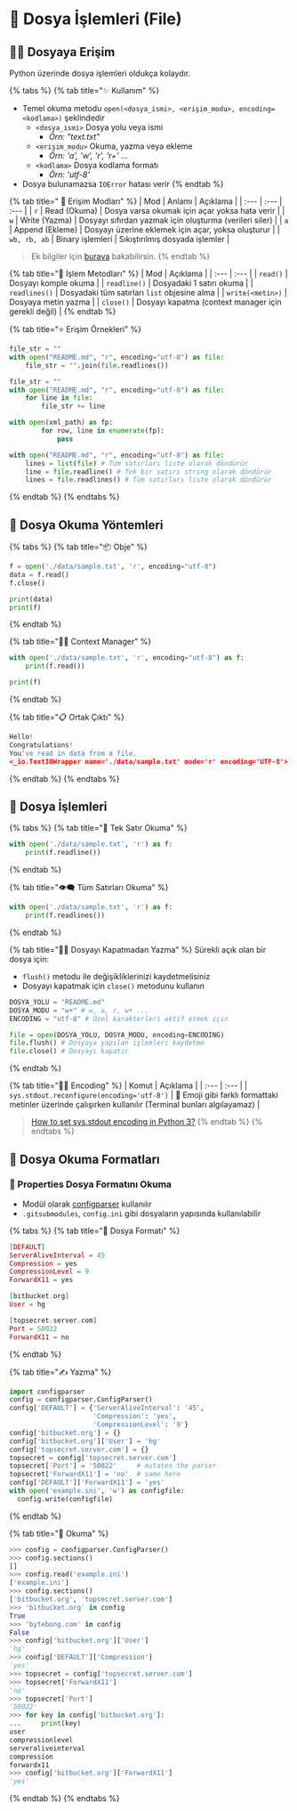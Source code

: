 # 📂 Dosya İşlemleri \(File\)

## 👮‍♂️ Dosyaya Erişim

Python üzerinde dosya işlemleri oldukça kolaydır.

{% tabs %}
{% tab title="✨ Kullanım" %}
* Temel okuma metodu `open(<dosya_ismi>, <erişim_modu>, encoding=<kodlama>)` şeklindedir
  * `<dosya_ismi>` Dosya yolu veya ismi
    * _Örn: "text.txt"_
  * `<erişim_modu>` Okuma, yazma veya ekleme
    * _Örn: 'a', 'w', 'r', 'r+' ..._
  * `<kodlama>` Dosya kodlama formatı
    * _Örn: 'utf-8'_
* Dosya bulunamazsa `IOError` hatası verir
{% endtab %}

{% tab title=" 💎 Erişim Modları" %}
| Mod | Anlamı | Açıklama |
| :--- | :--- | :--- |
| `r` | Read \(Okuma\) | Dosya varsa okumak için açar yoksa hata verir |
| `w` | Write \(Yazma\) | Dosyayı sıfırdan yazmak için oluşturma \(verileri siler\) |
| `a` | Append \(Ekleme\) | Dosyayı üzerine eklemek için açar, yoksa oluşturur |
| `wb, rb, ab` | Binary işlemleri | Sıkıştırılmış dosyada işlemler |

> Ek bilgiler için [buraya](https://stackoverflow.com/a/1466036/9770490) bakabilirsin.
{% endtab %}

{% tab title="💠 İşlem Metodları" %}
| Mod | Açıklama |
| :--- | :--- |
| `read()` | Dosyayı komple okuma |
| `readline()` | Dosyadaki 1 satırı okuma |
| `readlines()` | Dosyadaki tüm satırları `list` objesine alma |
| `write(<metin>)` | Dosyaya metin yazma |
| `close()` | Dosyayı kapatma \(context manager için gerekli değil\) |
{% endtab %}

{% tab title="⭐ Erişim Örnekleri" %}
```python
file_str = ""
with open("README.md", "r", encoding="utf-8") as file:
    file_str = "".join(file.readlines())
```

```python
file_str = ""
with open("README.md", "r", encoding="utf-8") as file:
    for line in file:
        file_str += line
```

```python
with open(xml_path) as fp:
        for row, line in enumerate(fp):
            pass
```

```python
with open("README.md", "r", encoding="utf-8") as file:
    lines = list(file) # Tüm satırları liste olarak döndürür
    line = file.readline() # Tek bir satırı string olarak döndürür
    lines = file.readlines() # Tüm satırları liste olarak döndürür
```
{% endtab %}
{% endtabs %}

## 👀 Dosya Okuma Yöntemleri

{% tabs %}
{% tab title="📦 Obje" %}
```python
f = open('./data/sample.txt', 'r', encoding="utf-8")
data = f.read()
f.close()

print(data)
print(f)
```
{% endtab %}

{% tab title="👨‍💼 Context Manager" %}
```python
with open('./data/sample.txt', 'r', encoding="utf-8") as f:
    print(f.read())

print(f)
```
{% endtab %}

{% tab title="📋 Ortak Çıktı" %}
```python
Hello!
Congratulations!
You've read in data from a file.
<_io.TextIOWrapper name='./data/sample.txt' mode='r' encoding='UTF-8'>
```
{% endtab %}
{% endtabs %}

## 💠 Dosya İşlemleri

{% tabs %}
{% tab title="🎈 Tek Satır Okuma" %}
```python
with open('./data/sample.txt', 'r') as f:
    print(f.readline())
```
{% endtab %}

{% tab title="👁‍🗨 Tüm Satırları Okuma" %}
```python
with open('./data/sample.txt', 'r') as f:
    print(f.readlines())
```
{% endtab %}

{% tab title="🤸‍♂️ Dosyayı Kapatmadan Yazma" %}
Sürekli açık olan bir dosya için:

* `flush()` metodu ile değişikliklerinizi kaydetmelisiniz
* Dosyayı kapatmak için `close()` metodunu kullanın

```python
DOSYA_YOLU = "README.md"
DOSYA_MODU = "w+" # w, a, r, w+ ...
ENCODING = "utf-8" # Özel karakterleri aktif etmek için

file = open(DOSYA_YOLU, DOSYA_MODU, encoding=ENCODING)
file.flush() # Dosyaya yapılan işlemleri kaydetme
file.close() # Dosyayı kapatır
```
{% endtab %}

{% tab title="👨‍💻 Encoding" %}
| Komut | Açıklama |
| :--- | :--- |
| `sys.stdout.reconfigure(encoding='utf-8')` | 🚀 Emoji gibi farklı formattaki metinler üzerinde çalışırken kullanılır \(Terminal bunları algılayamaz\) |

> [How to set sys.stdout encoding in Python 3?](https://stackoverflow.com/a/52372390/9770490)
{% endtab %}
{% endtabs %}

## 🚩 Dosya Okuma Formatları

### 🔨 Properties Dosya Formatını Okuma

* Modül olarak [configparser](https://docs.python.org/3/library/configparser.html) kullanılır
* `.gitsubmodules`, `config.ini` gibi dosyaların yapısında kullanılabilir

{% tabs %}
{% tab title="📑 Dosya Formatı" %}
```elixir
[DEFAULT]
ServerAliveInterval = 45
Compression = yes
CompressionLevel = 9
ForwardX11 = yes

[bitbucket.org]
User = hg

[topsecret.server.com]
Port = 50022
ForwardX11 = no
```
{% endtab %}

{% tab title="✍ Yazma" %}
```python
import configparser
config = configparser.ConfigParser()
config['DEFAULT'] = {'ServerAliveInterval': '45',
                     'Compression': 'yes',
                     'CompressionLevel': '9'}
config['bitbucket.org'] = {}
config['bitbucket.org']['User'] = 'hg'
config['topsecret.server.com'] = {}
topsecret = config['topsecret.server.com']
topsecret['Port'] = '50022'     # mutates the parser
topsecret['ForwardX11'] = 'no'  # same here
config['DEFAULT']['ForwardX11'] = 'yes'
with open('example.ini', 'w') as configfile:
  config.write(configfile)
```
{% endtab %}

{% tab title="👀 Okuma" %}
```python
>>> config = configparser.ConfigParser()
>>> config.sections()
[]
>>> config.read('example.ini')
['example.ini']
>>> config.sections()
['bitbucket.org', 'topsecret.server.com']
>>> 'bitbucket.org' in config
True
>>> 'bytebong.com' in config
False
>>> config['bitbucket.org']['User']
'hg'
>>> config['DEFAULT']['Compression']
'yes'
>>> topsecret = config['topsecret.server.com']
>>> topsecret['ForwardX11']
'no'
>>> topsecret['Port']
'50022'
>>> for key in config['bitbucket.org']:  
...     print(key)
user
compressionlevel
serveraliveinterval
compression
forwardx11
>>> config['bitbucket.org']['ForwardX11']
'yes'
```
{% endtab %}
{% endtabs %}

